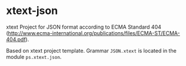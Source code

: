 # xtext-json
xtext Project for JSON format according to ECMA Standard 404 (http://www.ecma-international.org/publications/files/ECMA-ST/ECMA-404.pdf).

Based on xtext project template. Grammar `JSON.xtext` is located in the module `ps.xtext.json`.
